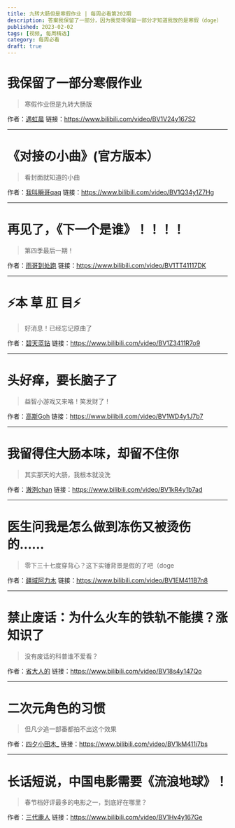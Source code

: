 ```yaml
---
title: 九转大肠但是寒假作业 | 每周必看第202期
description: 答案我保留了一部分，因为我觉得保留一部分才知道我放的是寒假（doge）
published: 2023-02-02
tags: [视频, 每周精选]
category: 每周必看
draft: true
---
```


# 我保留了一部分寒假作业
> 寒假作业但是九转大肠版

作者：[遇虹晨](https://space.bilibili.com/322658279)
链接：https://www.bilibili.com/video/BV1V24y167S2

---

# 《对接の小曲》(官方版本）
> 看封面就知道的小曲

作者：[我叫瞬哥qaq](https://space.bilibili.com/28284160)
链接：https://www.bilibili.com/video/BV1Q34y1Z7Hg

---

# 再见了，《下一个是谁》！！！！
> 第四季最后一期！

作者：[雨哥到处跑](https://space.bilibili.com/147166910)
链接：https://www.bilibili.com/video/BV1TT41117DK

---

# ⚡本 草 肛 目⚡
> 好消息！已经忘记原曲了

作者：[碧天蓝钻](https://space.bilibili.com/7275647)
链接：https://www.bilibili.com/video/BV1Z3411R7o9

---

# 头好痒，要长脑子了
> 益智小游戏又来咯！笑发财了！

作者：[高斯Goh](https://space.bilibili.com/3913194)
链接：https://www.bilibili.com/video/BV1WD4y1J7b7

---

# 我留得住大肠本味，却留不住你
> 其实那天的大肠，我根本就没洗

作者：[澈洌chan](https://space.bilibili.com/274464934)
链接：https://www.bilibili.com/video/BV1kR4y1b7ad

---

# 医生问我是怎么做到冻伤又被烫伤的……
> 零下三十七度穿背心？这下实锤背景是假的了吧（doge

作者：[疆域阿力木](https://space.bilibili.com/50316381)
链接：https://www.bilibili.com/video/BV1EM411B7n8

---

# 禁止废话：为什么火车的铁轨不能摸？涨知识了
> 没有废话的科普谁不爱看？

作者：[省大人的](https://space.bilibili.com/1508869350)
链接：https://www.bilibili.com/video/BV18s4y147Qo

---

# 二次元角色的习惯
> 但凡少追一部番都拍不出这个效果

作者：[四夕小田木_](https://space.bilibili.com/424658638)
链接：https://www.bilibili.com/video/BV1kM411i7bs

---

# 长话短说，中国电影需要《流浪地球》！
> 春节档好评最多的电影之一，到底好在哪里？

作者：[三代鹿人](https://space.bilibili.com/5870268)
链接：https://www.bilibili.com/video/BV1Hv4y167Ge

